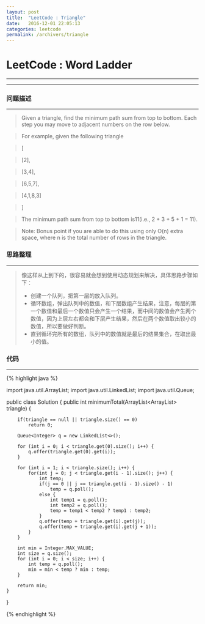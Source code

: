 ```yaml
---
layout: post
title:  "LeetCode : Triangle"
date:   2016-12-01 22:05:13
categories: leetcode
permalink: /archivers/triangle
---
```

# LeetCode : Word Ladder
----
----

### 问题描述

---

> Given a triangle, find the minimum path sum from top to bottom. Each step you may move to adjacent numbers on the row below.

> For example, given the following triangle

> [

>    [2],

>    [3,4],

>   [6,5,7],

>  [4,1,8,3]

> ]

> The minimum path sum from top to bottom is11(i.e., 2 + 3 + 5 + 1 = 11).

> Note:
> Bonus point if you are able to do this using only O(n) extra space, where n is the total number of rows in the triangle.

### 思路整理

----

> 像这样从上到下的，很容易就会想到使用动态规划来解决，具体思路步骤如下：
>   * 创建一个队列，把第一层的放入队列。
>   * 循环数组，弹出队列中的数值，和下层数组产生结果，注意，每层的第一个数值和最后一个数值只会产生一个结果，而中间的数值会产生两个数值，因为上层左右都会和下层产生结果，然后在两个数值取出较小的数值，所以要做好判断。
>   * 直到循环完所有的数组，队列中的数值就是最后的结果集合，在取出最小的值。

### 代码

----

{% highlight java %}

import java.util.ArrayList;
import java.util.LinkedList;
import java.util.Queue;

public class Solution {
    public int minimumTotal(ArrayList<ArrayList<Integer>> triangle) {

        if(triangle == null || triangle.size() == 0)
            return 0;

        Queue<Integer> q = new LinkedList<>();

        for (int i = 0; i < triangle.get(0).size(); i++) {
            q.offer(triangle.get(0).get(i));
        }

        for (int i = 1; i < triangle.size(); i++) {
            for(int j = 0; j < triangle.get(i - 1).size(); j++) {
                int temp;
                if(j == 0 || j == triangle.get(i - 1).size() - 1)
                    temp = q.poll();
                else {
                    int temp1 = q.poll();
                    int temp2 = q.poll();
                    temp = temp1 < temp2 ? temp1 : temp2;
                }
                q.offer(temp + triangle.get(i).get(j));
                q.offer(temp + triangle.get(i).get(j + 1));
            }
        }

        int min = Integer.MAX_VALUE;
        int size = q.size();
        for (int i = 0; i < size; i++) {
            int temp = q.poll();
            min = min < temp ? min : temp;
        }

        return min;
    }
}

{% endhighlight %}
